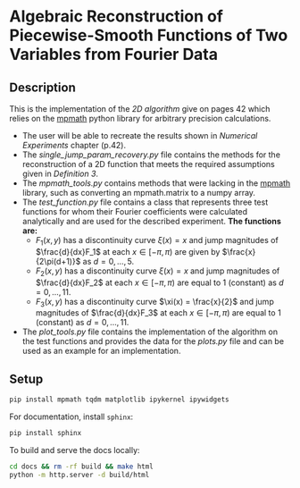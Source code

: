 # Algebraic Reconstruction of Piecewise-Smooth Functions of Two Variables from Fourier Data 

## Description
This is the implementation of the *2D algorithm* give on pages 42 which relies on the [mpmath](https://mpmath.org/) python library for arbitrary precision calculations.  
  
* The user will be able to recreate the results shown in *Numerical Experiments* chapter (p.42).
* The *single_jump_param_recovery.py* file contains the methods for the reconstruction of a 2D function that meets the required assumptions given in *Definition 3*.
* The *mpmath_tools.py* contains methods that were lacking in the [mpmath](https://mpmath.org/) library, such as converting an mpmath.matrix to a numpy array.
* The *test_function.py* file contains a class that represents three test functions for whom their Fourier coefficients were calculated analytically and are used for the described experiment.
  **The functions are:**  
  * $F_1(x,y)$ has a discontinuity curve $\xi(x) = x$ and jump magnitudes of $\frac{d}{dx}F_1$ at each $x\in [-\pi, \pi)$ are given by $\frac{x}{2\pi(d+1)}$ as $d = 0,\ldots, 5$.
  * $F_2(x,y)$ has a discontinuity curve $\xi(x) = x$ and jump magnitudes of $\frac{d}{dx}F_2$ at each $x\in [-\pi, \pi)$ are equal to 1 (constant) as $d = 0,\ldots, 11$.
  * $F_3(x,y)$ has a discontinuity curve $\xi(x) = \frac{x}{2}$ and jump magnitudes of $\frac{d}{dx}F_3$ at each $x\in [-\pi, \pi)$ are equal to 1 (constant) as $d = 0,\ldots, 11$.
* The *plot_tools.py* file contains the implementation of the algorithm on the test functions and provides the data for the *plots.py* file and can be used as an example for an implementation.

## Setup

```bash
pip install mpmath tqdm matplotlib ipykernel ipywidgets
```

For documentation, install `sphinx`:
```bash
pip install sphinx
```

To build and serve the docs locally:
```bash
cd docs && rm -rf build && make html
python -m http.server -d build/html
```